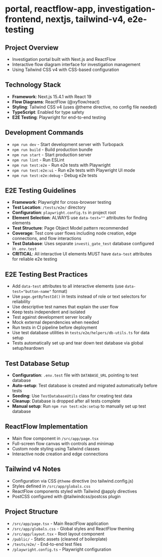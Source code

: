 # portal, reactflow-app, investigation-frontend, nextjs, tailwind-v4, e2e-testing

## Project Overview
- Investigation portal built with Next.js and ReactFlow
- Interactive flow diagram interface for investigation management
- Using Tailwind CSS v4 with CSS-based configuration

## Technology Stack
- **Framework**: Next.js 15.4.1 with React 19
- **Flow Diagrams**: ReactFlow (@xyflow/react)
- **Styling**: Tailwind CSS v4 (uses @theme directive, no config file needed)
- **TypeScript**: Enabled for type safety
- **E2E Testing**: Playwright for end-to-end testing

## Development Commands
- `npm run dev` - Start development server with Turbopack
- `npm run build` - Build production bundle
- `npm run start` - Start production server
- `npm run lint` - Run ESLint
- `npm run test:e2e` - Run e2e tests with Playwright
- `npm run test:e2e:ui` - Run e2e tests with Playwright UI mode
- `npm run test:e2e:debug` - Debug e2e tests

## E2E Testing Guidelines
- **Framework**: Playwright for cross-browser testing
- **Test Location**: `/tests/e2e/` directory
- **Configuration**: `playwright.config.ts` in project root
- **Element Selection**: ALWAYS use `data-test=""` attributes for finding elements
- **Test Structure**: Page Object Model pattern recommended
- **Coverage**: Test core user flows including node creation, edge connections, and flow interactions
- **Test Database**: Uses separate `investi_gate_test` database configured in `.env.test`
- **CRITICAL**: All interactive UI elements MUST have `data-test` attributes for reliable e2e testing

## E2E Testing Best Practices
- Add `data-test` attributes to all interactive elements (use `data-test="button-name"` format)
- Use `page.getByTestId()` in tests instead of role or text selectors for reliability
- Use descriptive test names that explain the user flow
- Keep tests independent and isolated
- Test against development server locally
- Mock external dependencies when needed
- Run tests in CI pipeline before deployment
- Use test database utilities in `tests/e2e/helpers/db-utils.ts` for data setup
- Tests automatically set up and tear down test database via global setup/teardown

## Test Database Setup
- **Configuration**: `.env.test` file with `DATABASE_URL` pointing to test database
- **Auto-setup**: Test database is created and migrated automatically before tests
- **Seeding**: Use `TestDatabaseUtils` class for creating test data
- **Cleanup**: Database is dropped after all tests complete
- **Manual setup**: Run `npm run test:e2e:setup` to manually set up test database

## ReactFlow Implementation
- Main flow component in `/src/app/page.tsx`
- Full-screen flow canvas with controls and minimap
- Custom node styling using Tailwind classes
- Interactive node creation and edge connections

## Tailwind v4 Notes
- Configuration via CSS `@theme` directive (no tailwind.config.js)
- Styles defined in `/src/app/globals.css`
- ReactFlow components styled with Tailwind @apply directives
- PostCSS configured with @tailwindcss/postcss plugin

## Project Structure
- `/src/app/page.tsx` - Main ReactFlow application
- `/src/app/globals.css` - Global styles and ReactFlow theming
- `/src/app/layout.tsx` - Root layout component
- `/public/` - Static assets (cleaned of boilerplate)
- `/tests/e2e/` - End-to-end test files
- `/playwright.config.ts` - Playwright configuration